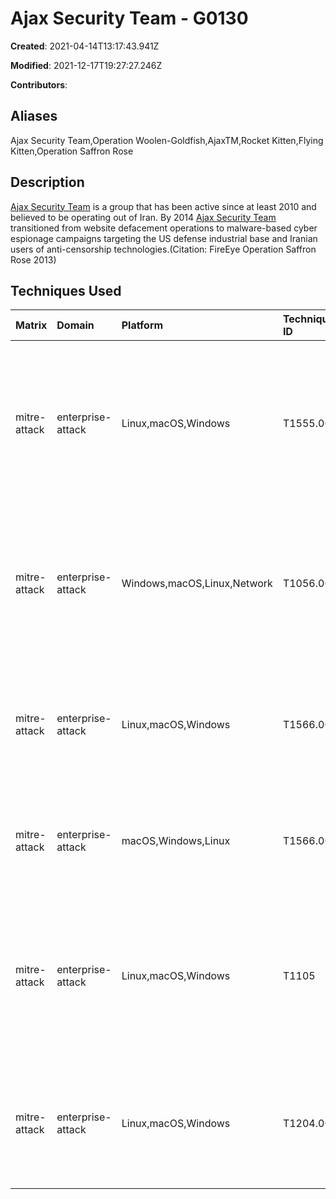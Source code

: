 # Ajax Security Team - G0130

**Created**: 2021-04-14T13:17:43.941Z

**Modified**: 2021-12-17T19:27:27.246Z

**Contributors**: 

## Aliases

Ajax Security Team,Operation Woolen-Goldfish,AjaxTM,Rocket Kitten,Flying Kitten,Operation Saffron Rose

## Description

[Ajax Security Team](https://attack.mitre.org/groups/G0130) is a group that has been active since at least 2010 and believed to be operating out of Iran. By 2014 [Ajax Security Team](https://attack.mitre.org/groups/G0130) transitioned from website defacement operations to malware-based cyber espionage campaigns targeting the US defense industrial base and Iranian users of anti-censorship technologies.(Citation: FireEye Operation Saffron Rose 2013)

## Techniques Used

|Matrix|Domain|Platform|Technique ID|Technique Name|Use|
| :---| :---| :---| :---| :---| :---|
|mitre-attack|enterprise-attack|Linux,macOS,Windows|T1555.003|Credentials from Web Browsers|[Ajax Security Team](https://attack.mitre.org/groups/G0130) has used FireMalv custom-developed malware, which collected passwords from the Firefox browser storage.(Citation: Check Point Rocket Kitten)|
|mitre-attack|enterprise-attack|Windows,macOS,Linux,Network|T1056.001|Keylogging|[Ajax Security Team](https://attack.mitre.org/groups/G0130) has used CWoolger and MPK, custom-developed malware, which recorded all keystrokes on an infected system.(Citation: Check Point Rocket Kitten)|
|mitre-attack|enterprise-attack|Linux,macOS,Windows|T1566.003|Spearphishing via Service|[Ajax Security Team](https://attack.mitre.org/groups/G0130) has used various social media channels to spearphish victims.(Citation: FireEye Operation Saffron Rose 2013)|
|mitre-attack|enterprise-attack|macOS,Windows,Linux|T1566.001|Spearphishing Attachment|[Ajax Security Team](https://attack.mitre.org/groups/G0130) has used personalized spearphishing attachments.(Citation: Check Point Rocket Kitten)|
|mitre-attack|enterprise-attack|Linux,macOS,Windows|T1105|Ingress Tool Transfer|[Ajax Security Team](https://attack.mitre.org/groups/G0130) has used Wrapper/Gholee, custom-developed malware, which downloaded additional malware to the infected system.(Citation: Check Point Rocket Kitten)|
|mitre-attack|enterprise-attack|Linux,macOS,Windows|T1204.002|Malicious File|[Ajax Security Team](https://attack.mitre.org/groups/G0130) has lured victims into executing malicious files.(Citation: FireEye Operation Saffron Rose 2013)|
